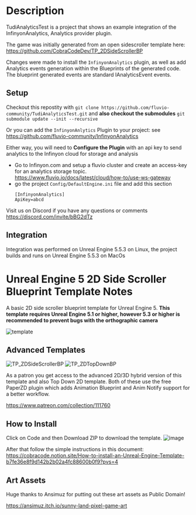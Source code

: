 # Description

TudiAnalyticsTest is a project that shows an example integration of the
InfinyonAnalytics, Analytics provider plugin.

The game was initially generated from an open sidescroller template here:
https://github.com/CobraCodeDev/TP_2DSideScrollerBP

Changes were made to install the `InfinyonAnalytics` plugin,
as well as add Analytics events generation within the Blueprints of the
generated code.  The blueprint generated events are standard IAnalyticsEvent
events.

## Setup

Checkout this repostity with `git clone https://github.com/fluvio-community/TudiAnalyticsTest.git`
and **also checkout the submodules** `git submodule update --init --recursive`

Or you can add the `InfinyonAnlytics` Plugin to your project:
see https://github.com/fluvio-community/InfinyonAnalytics

Either way, you will need to **Configure the Plugin** with an api key to send
analytics to the Infinyon cloud for storage and analysis

- Go to Infinyon.com and setup a fluvio cluster and create an access-key for
    an analytics storage topic.
    https://www.fluvio.io/docs/latest/cloud/how-to/use-ws-gateway
- go the project `Config/DefaultEngine.ini` file and add this section
    ```
    [InfinyonAnalytics]
    ApiKey=abcd
    ```

Visit us on Discord if you have any questions or comments
https://discord.com/invite/bBG2dTz

## Integration

Integration was performed on Unreal Engine 5.5.3 on Linux, the project builds and runs on Unreal Engine 5.5.3 on MacOs


# Unreal Engine 5 2D Side Scroller Blueprint Template Notes
A basic 2D side scroller blueprint template for Unreal Engine 5.
**This template requires Unreal Engine 5.1 or higher, however 5.3 or higher is recommended to prevent bugs with the orthographic camera**

![template](https://github.com/CobraCodeDev/TP_2DSideScrollerBP/assets/141534668/5bd1b1c9-5468-4de4-956f-4f688375023a)

## Advanced Templates
![TP_ZDSideScrollerBP](https://github.com/CobraCodeDev/TP_2DSideScrollerBP/assets/141534668/cd6b2446-cd31-4964-81db-496b1f7d86d8)
![TP_ZDTopDownBP](https://github.com/CobraCodeDev/TP_2DSideScrollerBP/assets/141534668/29672976-2ae4-4ebd-ac14-b94a21111117)

As a patron you get access to the advanced 2D/3D hybrid version of this template and also Top Down 2D template.
Both of these use the free PaperZD plugin which adds Animation Blueprint and Anim Notify support for a better workflow.

https://www.patreon.com/collection/111760

## How to Install
Click on Code and then Download ZIP to download the template.
![image](https://github.com/CobraCodeDev/TP_2DSideScrollerBP/assets/141534668/fbb64928-0b9c-4eeb-ad91-5b8910173fff)

After that follow the simple instructions in this document:
https://cobracode.notion.site/How-to-install-an-Unreal-Engine-Template-b7fe36e8f9d142b2b02a4fc88600b0f9?pvs=4

## Art Assets
Huge thanks to Ansimuz for putting out these art assets as Public Domain!

https://ansimuz.itch.io/sunny-land-pixel-game-art
